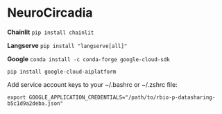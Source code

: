# NeuroCircadia


**Chainlit** 
`pip install chainlit`

**Langserve**
`pip install "langserve[all]"`

**Google** 
`conda install -c conda-forge google-cloud-sdk`

`pip install google-cloud-aiplatform`

Add service account keys to your ~/.bashrc or ~/.zshrc file:

`export GOOGLE_APPLICATION_CREDENTIALS="/path/to/rbio-p-datasharing-b5c1d9a2deba.json"`



